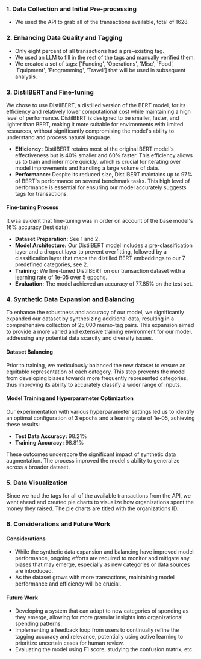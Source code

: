 ### 1. Data Collection and Initial Pre-processing
- We used the API to grab all of the transactions available, total of 1628.
### 2. Enhancing Data Quality and Tagging
- Only eight percent of all transactions had a pre-existing tag.
- We used an LLM to fill in the rest of the tags and manually verified them.
- We created a set of tags: ['Funding', 'Operations', 'Misc', 'Food', 'Equipment', 'Programming', 'Travel'] that will be used in subsequent analysis.
### 3. DistilBERT and Fine-tuning
We chose to use DistilBERT, a distilled version of the BERT model, for its efficiency and relatively lower computational cost while maintaining a high level of performance. DistilBERT is designed to be smaller, faster, and lighter than BERT, making it more suitable for environments with limited resources, without significantly compromising the model's ability to understand and process natural language.
- **Efficiency:** DistilBERT retains most of the original BERT model's effectiveness but is 40% smaller and 60% faster. This efficiency allows us to train and infer more quickly, which is crucial for iterating over model improvements and handling a large volume of data.
- **Performance:** Despite its reduced size, DistilBERT maintains up to 97% of BERT's performance on several benchmark tasks. This high level of performance is essential for ensuring our model accurately suggests tags for transactions.
#### Fine-tuning Process
It wsa evident that fine-tuning was in order on account of the base model's 16% accuracy (test data).
- **Dataset Preparation:** See 1 and 2.
- **Model Architecture:** Our DistilBERT model includes a pre-classification layer and a dropout layer to prevent overfitting, followed by a classification layer that maps the distilled BERT embeddings to our 7 predefined categories, see 2.
- **Training:** We fine-tuned DistilBERT on our transaction dataset with a learning rate of 1e-05 over 5 epochs.
- **Evaluation:** The model achieved an accuracy of 77.85% on the test set.
### 4. Synthetic Data Expansion and Balancing
To enhance the robustness and accuracy of our model, we significantly expanded our dataset by synthesizing additional data, resulting in a comprehensive collection of 25,000 memo-tag pairs. This expansion aimed to provide a more varied and extensive training environment for our model, addressing any potential data scarcity and diversity issues.
#### Dataset Balancing
Prior to training, we meticulously balanced the new dataset to ensure an equitable representation of each category. This step prevents the model from developing biases towards more frequently represented categories, thus improving its ability to accurately classify a wider range of inputs.
#### Model Training and Hyperparameter Optimization
Our experimentation with various hyperparameter settings led us to identify an optimal configuration of 3 epochs and a learning rate of 1e-05, achieving these results:
- **Test Data Accuracy:** 98.21%
- **Training Accuracy:** 98.81%

These outcomes underscore the significant impact of synthetic data augmentation. The process improved the model's ability to generalize across a broader dataset.

### 5. Data Visualization
Since we had the tags for all of the available transactions from the API, we went ahead and created pie charts to visualize how organizations spent the money they raised. The pie charts are titled with the organizations ID.

### 6. Considerations and Future Work
#### Considerations
- While the synthetic data expansion and balancing have improved model performance, ongoing efforts are required to monitor and mitigate any biases that may emerge, especially as new categories or data sources are introduced.
- As the dataset grows with more transactions, maintaining model performance and efficiency will be crucial.
#### Future Work
- Developing a system that can adapt to new categories of spending as they emerge, allowing for more granular insights into organizational spending patterns.
- Implementing a feedback loop from users to continually refine the tagging accuracy and relevance, potentially using active learning to prioritize uncertain cases for human review.
- Evaluating the model using F1 score, studying the confusion matrix, etc. 